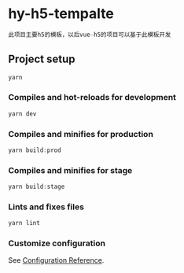 # hy-h5-tempalte

```js
此项目主要h5的模板，以后vue-h5的项目可以基于此模板开发
```

## Project setup

```js
yarn
```

### Compiles and hot-reloads for development

```js
yarn dev
```

### Compiles and minifies for production

```js
yarn build:prod
```

### Compiles and minifies for stage

```js
yarn build:stage
```

### Lints and fixes files

```js
yarn lint
```

### Customize configuration

See [Configuration Reference](https://cli.vuejs.org/config/).

